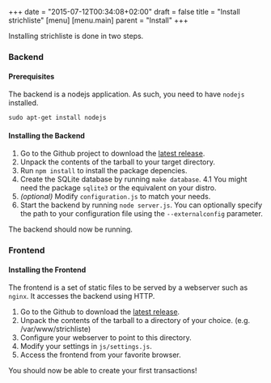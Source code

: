 +++
date = "2015-07-12T00:34:08+02:00"
draft = false
title = "Install strichliste"
[menu]
  [menu.main]
    parent = "Install"
+++

Installing strichliste is done in two steps.

### Backend

#### Prerequisites

The backend is a nodejs application. As such, you need to have `nodejs` installed.

    sudo apt-get install nodejs

#### Installing the Backend

1. Go to the Github project to download the [latest release](https://github.com/hackerspace-bootstrap/strichliste/releases).
2. Unpack the contents of the tarball to your target directory.
3. Run `npm install` to install the package depencies.
4. Create the SQLite database by running `make database`.
4.1 You might need the package `sqlite3` or the equivalent on your distro.
5. _(optional)_ Modify `configuration.js` to match your needs.
6. Start the backend by running `node server.js`. You can optionally specify
the path to your configuration file using the `--externalconfig` parameter.

The backend should now be running.

### Frontend

#### Installing the Frontend

The frontend is a set of static files to be served by a webserver such as
`nginx`. It accesses the backend using HTTP.

1. Go to the Github to download the [latest release](https://github.com/hackerspace-bootstrap/strichliste-web/releases).
2. Unpack the contents of the tarball to a directory of your choice. (e.g. /var/www/strichliste)
3. Configure your webserver to point to this directory.
4. Modify your settings in `js/settings.js`.
5. Access the frontend from your favorite browser.

You should now be able to create your first transactions!
